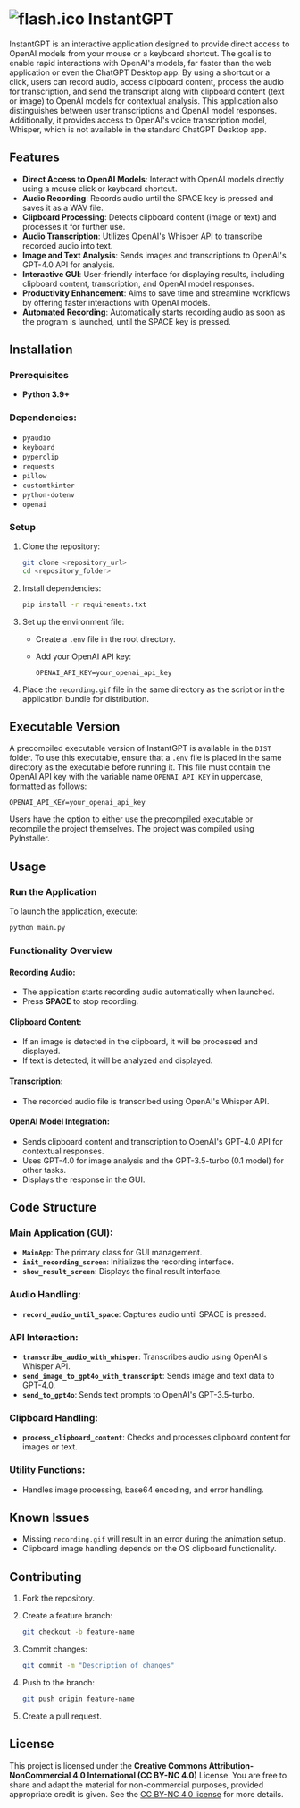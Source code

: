# ![flash.ico](assets/flash.ico) InstantGPT

InstantGPT is an interactive application designed to provide direct access to OpenAI models from your mouse or a keyboard shortcut. The goal is to enable rapid interactions with OpenAI's models, far faster than the web application or even the ChatGPT Desktop app. By using a shortcut or a click, users can record audio, access clipboard content, process the audio for transcription, and send the transcript along with clipboard content (text or image) to OpenAI models for contextual analysis. This application also distinguishes between user transcriptions and OpenAI model responses. Additionally, it provides access to OpenAI's voice transcription model, Whisper, which is not available in the standard ChatGPT Desktop app.

## Features

- **Direct Access to OpenAI Models**: Interact with OpenAI models directly using a mouse click or keyboard shortcut.
- **Audio Recording**: Records audio until the SPACE key is pressed and saves it as a WAV file.
- **Clipboard Processing**: Detects clipboard content (image or text) and processes it for further use.
- **Audio Transcription**: Utilizes OpenAI's Whisper API to transcribe recorded audio into text.
- **Image and Text Analysis**: Sends images and transcriptions to OpenAI's GPT-4.0 API for analysis.
- **Interactive GUI**: User-friendly interface for displaying results, including clipboard content, transcription, and OpenAI model responses.
- **Productivity Enhancement**: Aims to save time and streamline workflows by offering faster interactions with OpenAI models.
- **Automated Recording**: Automatically starts recording audio as soon as the program is launched, until the SPACE key is pressed.

## Installation

### Prerequisites

- **Python 3.9+**

### Dependencies:

- `pyaudio`
- `keyboard`
- `pyperclip`
- `requests`
- `pillow`
- `customtkinter`
- `python-dotenv`
- `openai`

### Setup

1. Clone the repository:

   ```bash
   git clone <repository_url>
   cd <repository_folder>
   ```

2. Install dependencies:

   ```bash
   pip install -r requirements.txt
   ```

3. Set up the environment file:

   - Create a `.env` file in the root directory.
   - Add your OpenAI API key:

     ```env
     OPENAI_API_KEY=your_openai_api_key
     ```

4. Place the `recording.gif` file in the same directory as the script or in the application bundle for distribution.

## Executable Version

A precompiled executable version of InstantGPT is available in the `DIST` folder. To use this executable, ensure that a `.env` file is placed in the same directory as the executable before running it. This file must contain the OpenAI API key with the variable name `OPENAI_API_KEY` in uppercase, formatted as follows:

```env
OPENAI_API_KEY=your_openai_api_key
```

Users have the option to either use the precompiled executable or recompile the project themselves. The project was compiled using PyInstaller.

## Usage

### Run the Application

To launch the application, execute:

```bash
python main.py
```

### Functionality Overview

#### Recording Audio:

- The application starts recording audio automatically when launched.
- Press **SPACE** to stop recording.

#### Clipboard Content:

- If an image is detected in the clipboard, it will be processed and displayed.
- If text is detected, it will be analyzed and displayed.

#### Transcription:

- The recorded audio file is transcribed using OpenAI's Whisper API.

#### OpenAI Model Integration:

- Sends clipboard content and transcription to OpenAI's GPT-4.0 API for contextual responses.
- Uses GPT-4.0 for image analysis and the GPT-3.5-turbo (0.1 model) for other tasks.
- Displays the response in the GUI.

## Code Structure

### Main Application (GUI):

- **`MainApp`**: The primary class for GUI management.
- **`init_recording_screen`**: Initializes the recording interface.
- **`show_result_screen`**: Displays the final result interface.

### Audio Handling:

- **`record_audio_until_space`**: Captures audio until SPACE is pressed.

### API Interaction:

- **`transcribe_audio_with_whisper`**: Transcribes audio using OpenAI's Whisper API.
- **`send_image_to_gpt4o_with_transcript`**: Sends image and text data to GPT-4.0.
- **`send_to_gpt4o`**: Sends text prompts to OpenAI's GPT-3.5-turbo.

### Clipboard Handling:

- **`process_clipboard_content`**: Checks and processes clipboard content for images or text.

### Utility Functions:

- Handles image processing, base64 encoding, and error handling.

## Known Issues

- Missing `recording.gif` will result in an error during the animation setup.
- Clipboard image handling depends on the OS clipboard functionality.

## Contributing

1. Fork the repository.
2. Create a feature branch:

   ```bash
   git checkout -b feature-name
   ```

3. Commit changes:

   ```bash
   git commit -m "Description of changes"
   ```

4. Push to the branch:

   ```bash
   git push origin feature-name
   ```

5. Create a pull request.

## License

This project is licensed under the **Creative Commons Attribution-NonCommercial 4.0 International (CC BY-NC 4.0)** License. You are free to share and adapt the material for non-commercial purposes, provided appropriate credit is given. See the [CC BY-NC 4.0 license](https://creativecommons.org/licenses/by-nc/4.0/) for more details.
